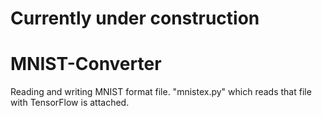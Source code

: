 # Currently under construction 
  
# MNIST-Converter
Reading and writing MNIST format file.  "mnistex.py" which reads that file with TensorFlow is attached. 


